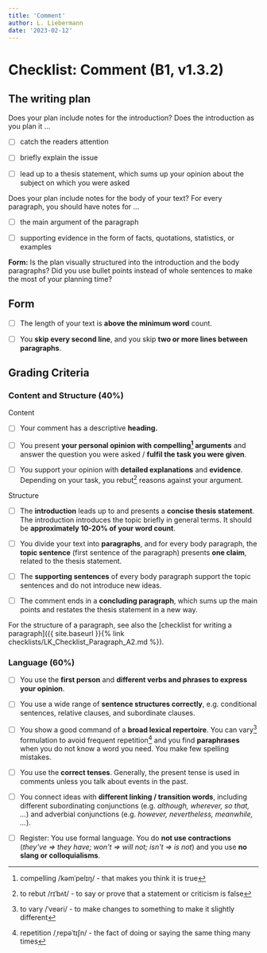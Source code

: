 ```yaml
---
title: 'Comment'
author: L. Liebermann
date: '2023-02-12'
---
```


# Checklist: Comment (B1, v1.3.2)

## The writing plan

Does your plan include notes for the introduction? Does the introduction as you plan it ...

- [ ] catch the readers attention

- [ ] briefly explain the issue

- [ ] lead up to a thesis statement, which sums up your opinion about the subject on which you were asked

Does your plan include notes for the body of your text? For every paragraph, you should have notes for ...

- [ ] the main argument of the paragraph

- [ ] supporting evidence in the form of facts, quotations, statistics, or examples

**Form:** Is the plan visually structured into the introduction and the body
paragraphs? Did you use bullet points instead of whole sentences to make the
most of your planning time?

## Form 

- [ ] The length of your text is **above the minimum word** count.

- [ ] You **skip every second line**, and you skip **two or more lines between paragraphs**.

## Grading Criteria

### Content and Structure (40%)

Content

- [ ] Your comment has a descriptive **heading.**

- [ ] You present **your personal opinion with compelling[^1] arguments** and answer the question you were asked / **fulfil the task you were given**.

- [ ] You support your opinion with **detailed explanations** and **evidence**. Depending on your task, you rebut[^2] reasons against your argument.

Structure

- [ ] The **introduction** leads up to and presents a **concise thesis statement**. The introduction introduces the topic briefly in general terms. It should be **approximately 10-20% of your word count**.

- [ ] You divide your text into **paragraphs**, and for every body paragraph, the **topic sentence** (first sentence of the paragraph) presents **one claim**, related to the thesis statement.

- [ ] The **supporting sentences** of every body paragraph support the topic sentences and do not introduce new ideas.

- [ ] The comment ends in a **concluding paragraph**, which sums up the main points and restates the thesis statement in a new way.

For the structure of a paragraph, see also the [checklist for writing a paragraph]({{ site.baseurl }}{% link checklists/LK_Checklist_Paragraph_A2.md %}).

### Language (60%)

- [ ] You use the **first person** and **different verbs and phrases to express your opinion**.

- [ ] You use a wide range of **sentence structures correctly**, e.g. conditional sentences, relative clauses, and subordinate clauses.

- [ ] You show a good command of a **broad lexical repertoire**. You can vary[^3] formulation to avoid frequent repetition[^4] and you find **paraphrases** when you do not know a word you need. You make few spelling mistakes.

- [ ] You use the **correct tenses**. Generally, the present tense is used in comments unless you talk about events in the past.

- [ ] You connect ideas with **different linking / transition words**, including different subordinating conjunctions (e.g. *although, wherever, so that, \...*) and adverbial conjunctions (e.g. *however, nevertheless, meanwhile, \...*).

- [ ] Register: You use formal language. You do **not use contractions** (*they've =\> they have; won't =\> will not; isn't =\> is not*) and you use **no slang or colloquialisms**.

[^1]: compelling /kəmˈpelɪŋ/ - that makes you think it is true

[^2]: to rebut /rɪˈbʌt/ - to say or prove that a statement or criticism is false

[^3]: to vary /ˈveəri/ - to make changes to something to make it slightly different

[^4]: repetition /ˌrepəˈtɪʃn/ - the fact of doing or saying the same thing many times

